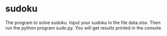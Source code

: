 # sudoku
The program to solve sudoku.
Input your sudoku in the file data.xlsx.
Then run the python program sudo.py.
You will get results printed in the console.
